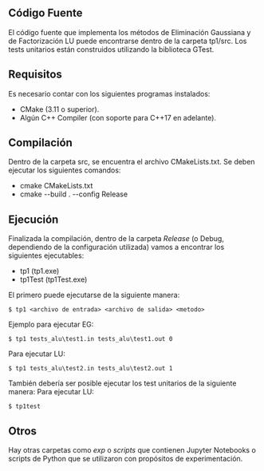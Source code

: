 
## Código Fuente
El código fuente que implementa los métodos de Eliminación Gaussiana y de Factorización LU puede encontrarse dentro de la carpeta tp1/src. Los tests unitarios están construidos utilizando la biblioteca GTest.

## Requisitos
Es necesario contar con los siguientes programas instalados:
* CMake (3.11 o superior).
* Algún C++ Compiler (con soporte para C++17 en adelante).

## Compilación
Dentro de la carpeta src, se encuentra el archivo CMakeLists.txt. Se deben ejecutar los siguientes comandos:
* cmake CMakeLists.txt
* cmake --build . --config Release 

## Ejecución
Finalizada la compilación, dentro de la carpeta *Release* (o Debug, dependiendo de la configuración utilizada) vamos a encontrar los siguientes ejecutables:
* tp1 (tp1.exe)
* tp1Test (tp1Test.exe)

El primero puede ejecutarse de la siguiente manera:
```
$ tp1 <archivo de entrada> <archivo de salida> <metodo>
```

Ejemplo para ejecutar EG:
```
$ tp1 tests_alu\test1.in tests_alu\test1.out 0
```

Para ejecutar LU:
```
$ tp1 tests_alu\test2.in tests_alu\test2.out 1
```

También debería ser posible ejecutar los test unitarios de la siguiente manera:
Para ejecutar LU:
```
$ tp1test
```

## Otros
Hay otras carpetas como *exp* o *scripts* que contienen Jupyter Notebooks o scripts de Python que se utilizaron con propósitos de experimentación.
